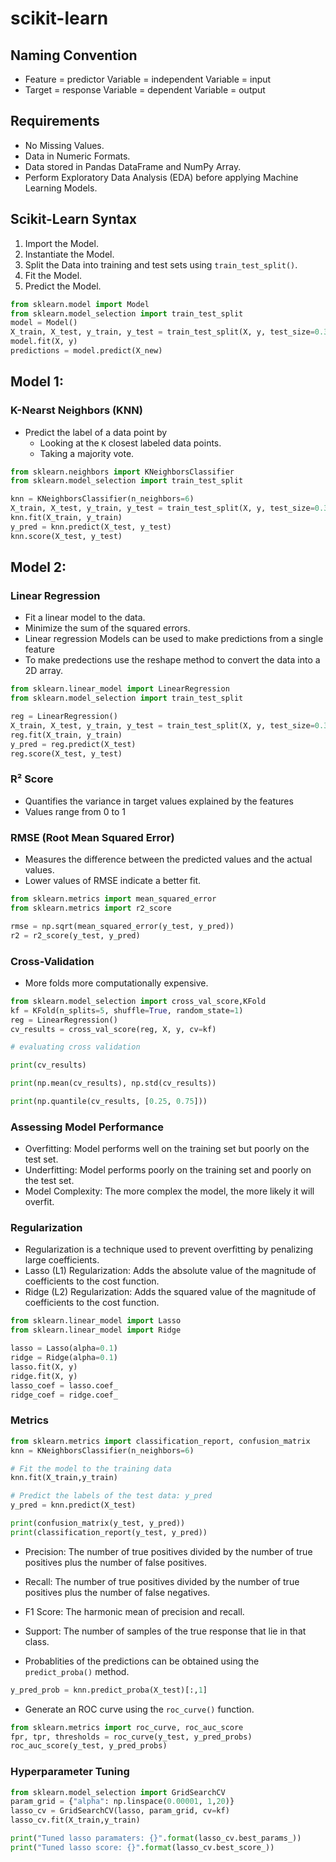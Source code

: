 # scikit-learn
## Naming Convention
- Feature = predictor Variable = independent Variable = input
- Target = response Variable = dependent Variable = output

## Requirements
- No Missing Values.
- Data in Numeric Formats.
- Data stored in Pandas DataFrame and NumPy Array. 
- Perform Exploratory Data Analysis (EDA) before applying Machine Learning Models.


## Scikit-Learn Syntax
1. Import the Model.
2. Instantiate the Model.
3. Split the Data into training and test sets using `train_test_split()`.
3. Fit the Model.
4. Predict the Model.

``` Python
from sklearn.model import Model
from sklearn.model_selection import train_test_split
model = Model()
X_train, X_test, y_train, y_test = train_test_split(X, y, test_size=0.3, random_state=21,stratify=y) # Using stratify to ensure that the proportion of the target variable is the same in both training and testing sets.
model.fit(X, y)
predictions = model.predict(X_new)
```


## Model 1:
### K-Nearst Neighbors (KNN)
- Predict the label of a data point by 
  - Looking at the `K` closest labeled data points.
  - Taking a majority vote.

``` Python
from sklearn.neighbors import KNeighborsClassifier
from sklearn.model_selection import train_test_split

knn = KNeighborsClassifier(n_neighbors=6)
X_train, X_test, y_train, y_test = train_test_split(X, y, test_size=0.3, random_state=21, stratify=y)
knn.fit(X_train, y_train)
y_pred = knn.predict(X_test, y_test)
knn.score(X_test, y_test)
```

## Model 2:
### Linear Regression
- Fit a linear model to the data.
- Minimize the sum of the squared errors.
- Linear regression Models can be used to make predictions from a single feature
- To make predections use the reshape method to convert the data into a 2D array.


``` Python
from sklearn.linear_model import LinearRegression
from sklearn.model_selection import train_test_split

reg = LinearRegression()
X_train, X_test, y_train, y_test = train_test_split(X, y, test_size=0.3, random_state=42)
reg.fit(X_train, y_train)
y_pred = reg.predict(X_test)
reg.score(X_test, y_test)
```
### R&sup2; Score
- Quantifies the variance in target values explained by the features
- Values range from 0 to 1
### RMSE (Root Mean Squared Error)
- Measures the difference between the predicted values and the actual values.
- Lower values of RMSE indicate a better fit.

``` Python
from sklearn.metrics import mean_squared_error
from sklearn.metrics import r2_score

rmse = np.sqrt(mean_squared_error(y_test, y_pred))
r2 = r2_score(y_test, y_pred)
```

### Cross-Validation
- More folds more computationally expensive.

``` Python
from sklearn.model_selection import cross_val_score,KFold
kf = KFold(n_splits=5, shuffle=True, random_state=1)
reg = LinearRegression()
cv_results = cross_val_score(reg, X, y, cv=kf)

# evaluating cross validation

print(cv_results)

print(np.mean(cv_results), np.std(cv_results))

print(np.quantile(cv_results, [0.25, 0.75]))
```

### Assessing Model Performance
- Overfitting: Model performs well on the training set but poorly on the test set.
- Underfitting: Model performs poorly on the training set and poorly on the test set.
- Model Complexity: The more complex the model, the more likely it will overfit.

### Regularization
- Regularization is a technique used to prevent overfitting by penalizing large coefficients.
- Lasso (L1) Regularization: Adds the absolute value of the magnitude of coefficients to the cost function.
- Ridge (L2) Regularization: Adds the squared value of the magnitude of coefficients to the cost function.

``` Python
from sklearn.linear_model import Lasso
from sklearn.linear_model import Ridge

lasso = Lasso(alpha=0.1)
ridge = Ridge(alpha=0.1)
lasso.fit(X, y)
ridge.fit(X, y)
lasso_coef = lasso.coef_
ridge_coef = ridge.coef_
```

### Metrics
``` Python
from sklearn.metrics import classification_report, confusion_matrix
knn = KNeighborsClassifier(n_neighbors=6)

# Fit the model to the training data
knn.fit(X_train,y_train)

# Predict the labels of the test data: y_pred
y_pred = knn.predict(X_test)

print(confusion_matrix(y_test, y_pred))
print(classification_report(y_test, y_pred))
```
- Precision: The number of true positives divided by the number of true positives plus the number of false positives.
- Recall: The number of true positives divided by the number of true positives plus the number of false negatives.
- F1 Score: The harmonic mean of precision and recall.
- Support: The number of samples of the true response that lie in that class.

- Probablities of the predictions can be obtained using the `predict_proba()` method.

``` Python
y_pred_prob = knn.predict_proba(X_test)[:,1]
```

- Generate an ROC curve using the `roc_curve()` function.

``` Python
from sklearn.metrics import roc_curve, roc_auc_score
fpr, tpr, thresholds = roc_curve(y_test, y_pred_probs)
roc_auc_score(y_test, y_pred_probs)
```

### Hyperparameter Tuning
``` Python
from sklearn.model_selection import GridSearchCV
param_grid = {"alpha": np.linspace(0.00001, 1,20)}
lasso_cv = GridSearchCV(lasso, param_grid, cv=kf)
lasso_cv.fit(X_train,y_train)

print("Tuned lasso paramaters: {}".format(lasso_cv.best_params_))
print("Tuned lasso score: {}".format(lasso_cv.best_score_))
```


